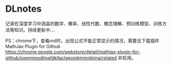 # DLnotes
记录在深度学习中涵盖的数学、概率、线性代数、概念理解、预训练模型、训练方法等知识。持续更新中....

PS：chrome下，查看md时，出现公式不能正常显示的情况，需要去下载插件MathJax Plugin for Github https://chrome.google.com/webstore/detail/mathjax-plugin-for-github/ioemnmodlmafdkllaclgeombjnmnbima/related 并启用。
